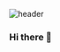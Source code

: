 ![header](https://capsule-render.vercel.app/api?type=waving&color=gradient&customColorList=3&height=200&section=header&text=woohyun-jeong&fontSize=50&animation=twinkling)

### Hi there 👋

<!--
**woohyun-jeong/woohyun-jeong** is a ✨ _special_ ✨ repository because its `README.md` (this file) appears on your GitHub profile.

    <img height="30em" src="https://img.shields.io/badge/Java-ED8B00?style=for-the-badge&logo=java&logoColor=white"/>
    <img height="30em" src="https://img.shields.io/badge/Kotlin-0095D5?&style=for-the-badge&logo=kotlin&logoColor=white"/>
    <img height="30em" src="https://img.shields.io/badge/Android-3DDC84?style=for-the-badge&logo=android&logoColor=white"/>


Here are some ideas to get you started:

- 🔭 I’m currently working on ...
- 🌱 I’m currently learning ...
- 👯 I’m looking to collaborate on ...
- 🤔 I’m looking for help with ...
- 💬 Ask me about ...
- 📫 How to reach me: ...
- 😄 Pronouns: ...
- ⚡ Fun fact: ...
-->
